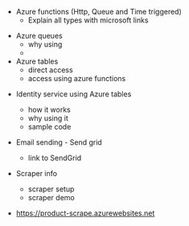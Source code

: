 - Azure functions (Http, Queue and Time triggered)
    - Explain all types with microsoft links

* Azure queues
    - why using
    -     
* Azure tables
  - direct access 
  - access using azure functions

- Identity service using Azure tables
    - how it works 
    - why using it 
    - sample code

- Email sending - Send grid
    - link to SendGrid

- Scraper info
    - scraper setup
    - scraper demo

* https://product-scrape.azurewebsites.net